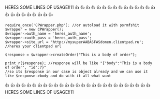 HERES SOME LINES OF USAGE!!11
:+1: :+1: :+1: :+1: :+1: :+1: :+1: :+1: :+1: :+1: :+1: :+1: :+1: :+1: :+1: :+1: :+1: :+1: :+1: :+1: :+1: :+1: :+1: :+1: 
```
require_once('CPWrapper.php'); //or autoload it with psrmfshit
$wrapper = new CPWrapper();
$wrapper->auth_name = 'heres_auth_name';
$wrapper->auth_pass = 'heres_auth_pass';
$wrapper->site_url = 'http://mysuperAABASFASdomen.clientpad.ru'; //heres your clientpad url

$response = $wrapper->createOrder("This is a body of order");

print_r($response); //response will be like "{"body":"This is a body of order", "id":7}"
//so its $response in our case is object already and we can use it like $response->body and do with it all what want
```
:+1: :+1: :+1: :+1: :+1: :+1: :+1: :+1: :+1: :+1: :+1: :+1: :+1: :+1: :+1: :+1: :+1: :+1: :+1: :+1: :+1: :+1: :+1: :+1: :+1: :+1: :+1:HERES SOME LINES OF USAGE!!11
